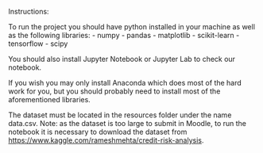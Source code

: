 Instructions: 

To run the project you should have python installed in your machine as well as the following libraries:
    - numpy
    - pandas
    - matplotlib
    - scikit-learn
    - tensorflow
    - scipy

You should also install Jupyter Notebook or Jupyter Lab to check our notebook.

If you wish you may only install Anaconda which does most of the hard work for you, but you should probably need to install most of the aforementioned libraries.

The dataset must be located in the resources folder under the name data.csv. Note: as the dataset is too large to submit in Moodle, to run the notebook it is necessary to download the dataset from https://www.kaggle.com/rameshmehta/credit-risk-analysis.
